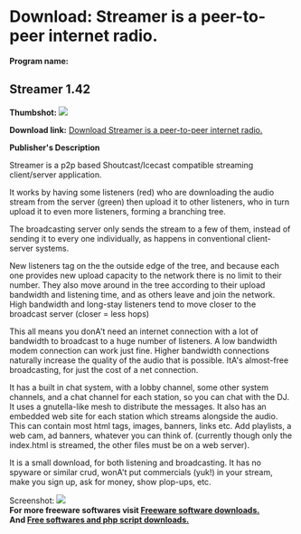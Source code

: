 # Download: Streamer is a peer-to-peer internet radio.

**Program name:**

## Streamer 1.42

  
**Thumbshot:** ![](http://www.freewarefiles.com/screenshot/streamerradio_md.gif)   
  
**Download link:** [Download Streamer is a peer-to-peer internet radio.](http://freesoftwares.boysofts.com/Streamer_program_19399.html)  
  


**Publisher's Description**  
  


Streamer is a p2p based Shoutcast/Icecast compatible streaming client/server application. 

It works by having some listeners (red) who are downloading the audio stream from the server (green) then upload it to other listeners, who in turn upload it to even more listeners, forming a branching tree.

The broadcasting server only sends the stream to a few of them, instead of sending it to every one individually, as happens in conventional client-server systems.

New listeners tag on the the outside edge of the tree, and because each one provides new upload capacity to the network there is no limit to their number. They also move around in the tree according to their upload bandwidth and listening time, and as others leave and join the network. High bandwidth and long-stay listeners tend to move closer to the broadcast server (closer = less hops)

This all means you donA't need an internet connection with a lot of bandwidth to broadcast to a huge number of listeners. A low bandwidth modem connection can work just fine. Higher bandwidth connections naturally increase the quality of the audio that is possible. ItA's almost-free broadcasting, for just the cost of a net connection.

It has a built in chat system, with a lobby channel, some other system channels, and a chat channel for each station, so you can chat with the DJ. It uses a gnutella-like mesh to distribute the messages. It also has an embedded web site for each station which streams alongside the audio. This can contain most html tags, images, banners, links etc. Add playlists, a web cam, ad banners, whatever you can think of. (currently though only the index.html is streamed, the other files must be on a web server).

It is a small download, for both listening and broadcasting. It has no spyware or similar crud, wonA't put commercials (yuk!) in your stream, make you sign up, ask for money, show plop-ups, etc. 

  
  
Screenshot: ![](http://www.freewarefiles.com/screenshot/streamerradio.gif)   
**For more freeware softwares visit [Freeware software downloads.](http://freesoftwares.boysofts.com/)**   
**And [Free softwares and php script downloads.](http://www.boysofts.com/)**
